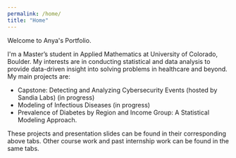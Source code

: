 ```yaml
---
permalink: /home/
title: "Home"
---
```


Welcome to Anya's Portfolio.

I'm a Master’s student in Applied Mathematics at University of Colorado, Boulder. My interests are in conducting statistical and data analysis to provide data-driven insight into solving problems in healthcare and beyond. My main projects are:
- Capstone: Detecting and Analyzing Cybersecurity Events (hosted by Sandia Labs) (in progress)
- Modeling of Infectious Diseases (in progress)
- Prevalence of Diabetes by Region and Income Group: A Statistical Modeling Approach.

These projects and presentation slides can be found in their corresponding above tabs. Other course work and past internship work can be found in the same tabs.

